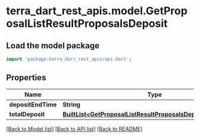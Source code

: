 # terra_dart_rest_apis.model.GetProposalListResultProposalsDeposit

## Load the model package
```dart
import 'package:terra_dart_rest_apis/api.dart';
```

## Properties
Name | Type | Description | Notes
------------ | ------------- | ------------- | -------------
**depositEndTime** | **String** |  | 
**totalDeposit** | [**BuiltList&lt;GetProposalListResultProposalsDepositTotalDeposit&gt;**](GetProposalListResultProposalsDepositTotalDeposit.md) |  | 

[[Back to Model list]](../README.md#documentation-for-models) [[Back to API list]](../README.md#documentation-for-api-endpoints) [[Back to README]](../README.md)


